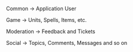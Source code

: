Common -> Application User

Game -> Units, Spells, Items, etc.

Moderation -> Feedback and Tickets

Social -> Topics, Comments, Messages and so on

